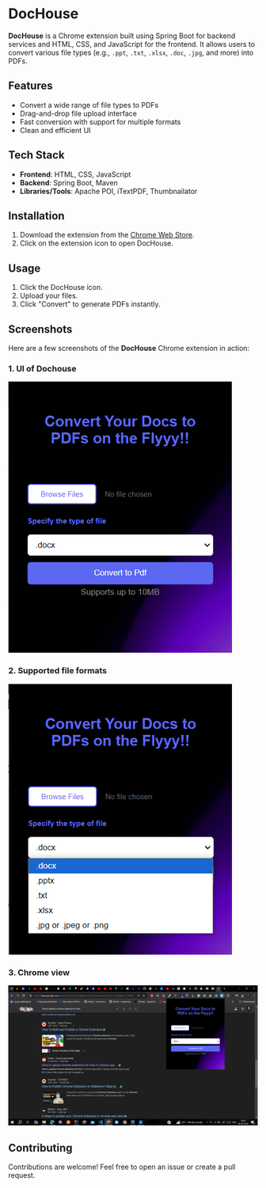 # DocHouse

**DocHouse** is a Chrome extension built using Spring Boot for backend services and HTML, CSS, and JavaScript for the frontend. It allows users to convert various file types (e.g., `.ppt`, `.txt`, `.xlsx`, `.doc`, `.jpg`, and more) into PDFs.

## Features
- Convert a wide range of file types to PDFs
- Drag-and-drop file upload interface
- Fast conversion with support for multiple formats
- Clean and efficient UI

## Tech Stack
- **Frontend**: HTML, CSS, JavaScript
- **Backend**: Spring Boot, Maven
- **Libraries/Tools**: Apache POI, iTextPDF, Thumbnailator

## Installation
1. Download the extension from the [Chrome Web Store](#).
2. Click on the extension icon to open DocHouse.

## Usage
1. Click the DocHouse icon.
2. Upload your files.
3. Click "Convert" to generate PDFs instantly.

## Screenshots

Here are a few screenshots of the **DocHouse** Chrome extension in action:

### 1. UI of Dochouse
![Upload Page](./assets/one.png)

### 2. Supported file formats
![Conversion Page](./assets/two.png)

### 3. Chrome view
![Download Page](./assets/three.png)

## Contributing
Contributions are welcome! Feel free to open an issue or create a pull request.

